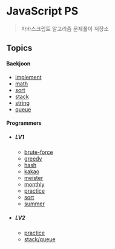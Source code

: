 # JavaScript PS

> 자바스크립트 알고리즘 문제풀이 저장소

## Topics

#### Baekjoon

- [implement](https://github.com/hyunwoome/ps/tree/main/baekjoon/implement)
- [math](https://github.com/hyunwoome/ps/tree/main/baekjoon/math)
- [sort](https://github.com/hyunwoome/ps-js/tree/main/baekjoon/sort)
- [stack](https://github.com/hyunwoome/ps/tree/main/baekjoon/stack)
- [string](https://github.com/hyunwoome/ps/tree/main/baekjoon/string)
- [queue](https://github.com/hyunwoome/ps/tree/main/baekjoon/queue)

#### Programmers

- ##### LV1

  - [brute-force](https://github.com/hyunwoome/ps/tree/main/programmers/lv1/bruteforce)
  - [greedy](https://github.com/hyunwoome/ps/tree/main/programmers/lv1/greedy)
  - [hash](https://github.com/hyunwoome/ps/tree/main/programmers/lv1/hash)
  - [kakao](https://github.com/hyunwoome/ps/tree/main/programmers/lv1/kakao)
  - [meister](https://github.com/hyunwoome/ps/tree/main/programmers/lv1/meister)
  - [monthly](https://github.com/hyunwoome/ps/tree/main/programmers/lv1/monthly)
  - [practice](https://github.com/hyunwoome/ps/tree/main/programmers/lv1/practice)
  - [sort](https://github.com/hyunwoome/ps/tree/main/programmers/lv1/sort)
  - [summer](https://github.com/hyunwoome/ps/tree/main/programmers/lv1/summer)

- ##### LV2

  - [practice](https://github.com/hyunwoome/ps/tree/main/programmers/lv2/practice)
  - [stack/queue](https://github.com/hyunwoome/ps/tree/main/programmers/lv2/stack)
